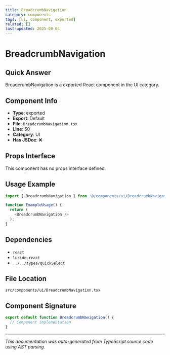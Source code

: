 ```yaml
---
title: BreadcrumbNavigation
category: components
tags: [ui, component, exported]
related: []
last-updated: 2025-09-04
---
```


# BreadcrumbNavigation

## Quick Answer
BreadcrumbNavigation is a exported React component in the UI category.

## Component Info

- **Type**: exported
- **Export**: Default
- **File**: `BreadcrumbNavigation.tsx`
- **Line**: 50
- **Category**: UI
- **Has JSDoc**: ❌

## Props Interface

This component has no props interface defined.

## Usage Example

```typescript
import { BreadcrumbNavigation } from '@/components/ui/BreadcrumbNavigation';

function ExampleUsage() {
  return (
    <BreadcrumbNavigation />
  );
}
```

## Dependencies


- `react`
- `lucide-react`
- `../../types/quickSelect`


## File Location

`src/components/ui/BreadcrumbNavigation.tsx`

## Component Signature

```typescript
export default function BreadcrumbNavigation() { 
  // Component implementation
}
```

---

*This documentation was auto-generated from TypeScript source code using AST parsing.*